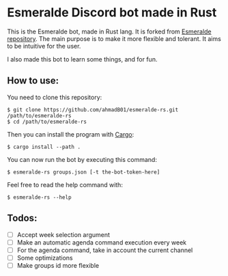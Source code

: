 # Esmeralde Discord bot made in Rust
This is the Esmeralde bot, made in Rust lang. It is forked from [Esmeralde repository](https://github.com/rafaelbitca/esmeralde). The main purpose is to make it more flexible and tolerant. It aims to be intuitive for the user.

I also made this bot to learn some things, and for fun.

## How to use:
You need to clone this repository:
```
$ git clone https://github.com/ahmadB01/esmeralde-rs.git /path/to/esmeralde-rs
$ cd /path/to/esmeralde-rs
```
Then you can install the program with [Cargo](https://github.com/rust-lang/cargo):
```
$ cargo install --path .
```
You can now run the bot by executing this command:
```
$ esmeralde-rs groups.json [-t the-bot-token-here]
```
Feel free to read the help command with:
```
$ esmeralde-rs --help
```

## Todos:
- [ ] Accept week selection argument
- [ ] Make an automatic agenda command execution every week
- [ ] For the agenda command, take in account the current channel
- [ ] Some optimizations
- [ ] Make groups id more flexible 